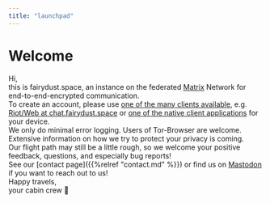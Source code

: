 ```yaml
---
title: "launchpad"
---
```


# Welcome

Hi,  
this is fairydust.space, an instance on the federated [Matrix](https://matrix.org/) Network for end-to-end-encrypted communication.  
To create an account, please use [one of the many clients available](https://matrix.org/clients/), e.g. [Riot/Web at chat.fairydust.space](https://chat.fairydust.space) or [one of the native client applications](https://about.riot.im/downloads) for your device.  
We only do minimal error logging. Users of Tor-Browser are welcome. Extensive information on how we try to protect your privacy is coming.  
Our flight path may still be a little rough, so we welcome your positive feedback, questions, and especially bug reports!  
See our [contact page]({{%relref "contact.md" %}}) or find us on <a rel="me" href="https://chaos.social/@fairydust_space">Mastodon</a> if you want to reach out to us!  
Happy travels,  
your cabin crew &#x1F680;

